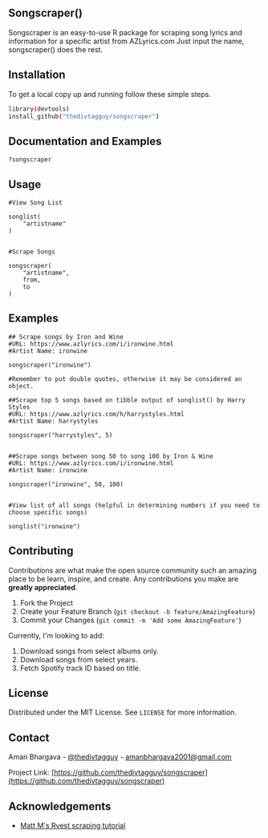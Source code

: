 <!-- ABOUT THE PROJECT -->
## Songscraper()


Songscraper is an easy-to-use R package for scraping song lyrics and information for a specific artist from AZLyrics.com
Just input the name, songscraper() does the rest.

<!-- GETTING STARTED -->
## Installation

To get a local copy up and running follow these simple steps.

   ```sh
library(devtools)
install_github("thedivtagguy/songscraper")   

```
## Documentation and Examples 
```
?songscraper
```

<!-- USAGE EXAMPLES -->
## Usage


``` 
#View Song List

songlist(
    "artistname"
)


#Scrape Songs

songscraper(
    "artistname",
    from,
    to
)
```

## Examples

```
## Scrape songs by Iron and Wine
#URL: https://www.azlyrics.com/i/ironwine.html
#Artist Name: ironwine

songscraper("ironwine")

#Remember to put double quotes, otherwise it may be considered an object.

##Scrape top 5 songs based on tibble output of songlist() by Harry Styles
#URL: https://www.azlyrics.com/h/harrystyles.html
#Artist Name: harrystyles

songscraper("harrystyles", 5)


##Scrape songs between song 50 to song 100 by Iron & Wine
#URL: https://www.azlyrics.com/i/ironwine.html
#Artist Name: ironwine

songscraper("ironwine", 50, 100)


#View list of all songs (helpful in determining numbers if you need to choose specific songs)

songlist("ironwine")
```

<!-- CONTRIBUTING -->
## Contributing

Contributions are what make the open source community such an amazing place to be learn, inspire, and create. Any contributions you make are **greatly appreciated**.

1. Fork the Project
2. Create your Feature Branch (`git checkout -b feature/AmazingFeature`)
3. Commit your Changes (`git commit -m 'Add some AmazingFeature'`)

Currently, I'm looking to add: 

1. Download songs from select albums only.
2. Download songs from select years.
3. Fetch Spotify track ID based on title.


<!-- LICENSE -->
## License

Distributed under the MIT License. See `LICENSE` for more information.



<!-- CONTACT -->
## Contact

Aman Bhargava - [@thedivtagguy](https://twitter.com/thedivtagguy) - amanbhargava2001@gmail.com

Project Link: [https://github.com/thedivtagguy/songscraper](https://github.com/thedivtagguy/songscraper)



<!-- ACKNOWLEDGEMENTS -->
## Acknowledgements

* [Matt M's Rvest scraping tutorial](https://rpubs.com/mattEJ/nickelback)





